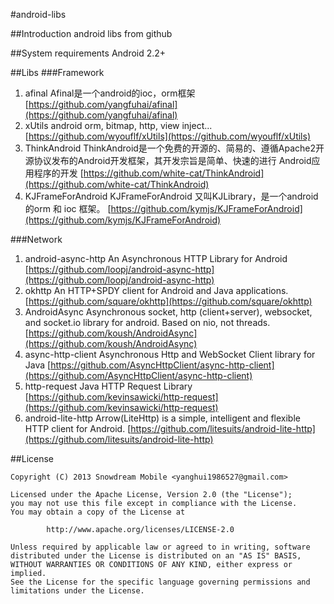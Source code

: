 #android-libs

##Introduction
android libs from github

##System requirements
Android 2.2+

##Libs
###Framework
1. afinal    Afinal是一个android的ioc，orm框架
[https://github.com/yangfuhai/afinal](https://github.com/yangfuhai/afinal)
1. xUtils    android orm, bitmap, http, view inject... 
[https://github.com/wyouflf/xUtils](https://github.com/wyouflf/xUtils)
1. ThinkAndroid ThinkAndroid是一个免费的开源的、简易的、遵循Apache2开源协议发布的Android开发框架，其开发宗旨是简单、快速的进行 Android应用程序的开发
[https://github.com/white-cat/ThinkAndroid](https://github.com/white-cat/ThinkAndroid)
1. KJFrameForAndroid KJFrameForAndroid 又叫KJLibrary，是一个android的orm 和 ioc 框架。
[https://github.com/kymjs/KJFrameForAndroid](https://github.com/kymjs/KJFrameForAndroid)


###Network
1. android-async-http    An Asynchronous HTTP Library for Android
[https://github.com/loopj/android-async-http](https://github.com/loopj/android-async-http)
1. okhttp    An HTTP+SPDY client for Android and Java applications.
[https://github.com/square/okhttp](https://github.com/square/okhttp)
1. AndroidAsync    Asynchronous socket, http (client+server), websocket, and socket.io library for android. Based on nio, not threads.
[https://github.com/koush/AndroidAsync](https://github.com/koush/AndroidAsync)
1. async-http-client    Asynchronous Http and WebSocket Client library for Java
[https://github.com/AsyncHttpClient/async-http-client](https://github.com/AsyncHttpClient/async-http-client)
1. http-request    Java HTTP Request Library
[https://github.com/kevinsawicki/http-request](https://github.com/kevinsawicki/http-request)
1. android-lite-http Arrow(LiteHttp) is a simple, intelligent and flexible HTTP client for Android. 
[https://github.com/litesuits/android-lite-http](https://github.com/litesuits/android-lite-http)



##License
```
Copyright (C) 2013 Snowdream Mobile <yanghui1986527@gmail.com>

Licensed under the Apache License, Version 2.0 (the "License");
you may not use this file except in compliance with the License.
You may obtain a copy of the License at

        http://www.apache.org/licenses/LICENSE-2.0

Unless required by applicable law or agreed to in writing, software
distributed under the License is distributed on an "AS IS" BASIS,
WITHOUT WARRANTIES OR CONDITIONS OF ANY KIND, either express or implied.
See the License for the specific language governing permissions and
limitations under the License.
```
